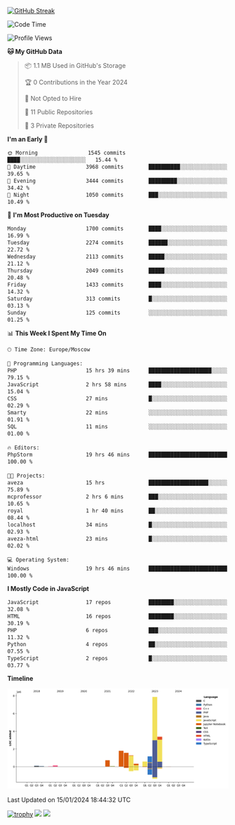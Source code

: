 [![GitHub Streak](https://github-readme-streak-stats.herokuapp.com/?user=yogik10)](https://git.io/streak-stats)
<!--START_SECTION:waka-->
![Code Time](http://img.shields.io/badge/Code%20Time-155%20hrs%2028%20mins-blue)

![Profile Views](http://img.shields.io/badge/Profile%20Views-0-blue)

**🐱 My GitHub Data** 

> 📦 1.1 MB Used in GitHub's Storage 
 > 
> 🏆 0 Contributions in the Year 2024
 > 
> 🚫 Not Opted to Hire
 > 
> 📜 11 Public Repositories 
 > 
> 🔑 3 Private Repositories 
 > 
**I'm an Early 🐤** 

```text
🌞 Morning                1545 commits        ████░░░░░░░░░░░░░░░░░░░░░   15.44 % 
🌆 Daytime                3968 commits        ██████████░░░░░░░░░░░░░░░   39.65 % 
🌃 Evening                3444 commits        █████████░░░░░░░░░░░░░░░░   34.42 % 
🌙 Night                  1050 commits        ███░░░░░░░░░░░░░░░░░░░░░░   10.49 % 
```
📅 **I'm Most Productive on Tuesday** 

```text
Monday                   1700 commits        ████░░░░░░░░░░░░░░░░░░░░░   16.99 % 
Tuesday                  2274 commits        ██████░░░░░░░░░░░░░░░░░░░   22.72 % 
Wednesday                2113 commits        █████░░░░░░░░░░░░░░░░░░░░   21.12 % 
Thursday                 2049 commits        █████░░░░░░░░░░░░░░░░░░░░   20.48 % 
Friday                   1433 commits        ████░░░░░░░░░░░░░░░░░░░░░   14.32 % 
Saturday                 313 commits         █░░░░░░░░░░░░░░░░░░░░░░░░   03.13 % 
Sunday                   125 commits         ░░░░░░░░░░░░░░░░░░░░░░░░░   01.25 % 
```


📊 **This Week I Spent My Time On** 

```text
🕑︎ Time Zone: Europe/Moscow

💬 Programming Languages: 
PHP                      15 hrs 39 mins      ████████████████████░░░░░   79.15 % 
JavaScript               2 hrs 58 mins       ████░░░░░░░░░░░░░░░░░░░░░   15.04 % 
CSS                      27 mins             █░░░░░░░░░░░░░░░░░░░░░░░░   02.29 % 
Smarty                   22 mins             ░░░░░░░░░░░░░░░░░░░░░░░░░   01.91 % 
SQL                      11 mins             ░░░░░░░░░░░░░░░░░░░░░░░░░   01.00 % 

🔥 Editors: 
PhpStorm                 19 hrs 46 mins      █████████████████████████   100.00 % 

🐱‍💻 Projects: 
aveza                    15 hrs              ███████████████████░░░░░░   75.89 % 
mcprofessor              2 hrs 6 mins        ███░░░░░░░░░░░░░░░░░░░░░░   10.65 % 
royal                    1 hr 40 mins        ██░░░░░░░░░░░░░░░░░░░░░░░   08.44 % 
localhost                34 mins             █░░░░░░░░░░░░░░░░░░░░░░░░   02.93 % 
aveza-html               23 mins             █░░░░░░░░░░░░░░░░░░░░░░░░   02.02 % 

💻 Operating System: 
Windows                  19 hrs 46 mins      █████████████████████████   100.00 % 
```

**I Mostly Code in JavaScript** 

```text
JavaScript               17 repos            ████████░░░░░░░░░░░░░░░░░   32.08 % 
HTML                     16 repos            ████████░░░░░░░░░░░░░░░░░   30.19 % 
PHP                      6 repos             ███░░░░░░░░░░░░░░░░░░░░░░   11.32 % 
Python                   4 repos             ██░░░░░░░░░░░░░░░░░░░░░░░   07.55 % 
TypeScript               2 repos             █░░░░░░░░░░░░░░░░░░░░░░░░   03.77 % 
```



**Timeline**

![Lines of Code chart](https://raw.githubusercontent.com/Yogik10/Yogik10/main/assets/bar_graph.png)


 Last Updated on 15/01/2024 18:44:32 UTC
<!--END_SECTION:waka-->
[![trophy](https://github-profile-trophy.vercel.app/?username=yogik10)](https://github.com/ryo-ma/github-profile-trophy)
![](https://github-profile-summary-cards.vercel.app/api/cards/profile-details?username=yogik10&theme=solarized_dark)
![](https://github-profile-summary-cards.vercel.app/api/cards/most-commit-language?username=yogik10&theme=solarized_dark)


